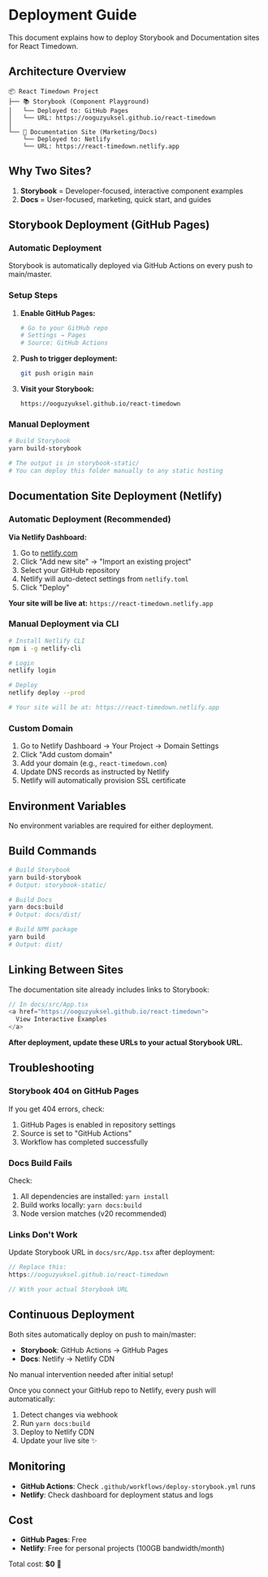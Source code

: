 # Deployment Guide

This document explains how to deploy Storybook and Documentation sites for React Timedown.

## Architecture Overview

```
📦 React Timedown Project
├── 📚 Storybook (Component Playground)
│   └── Deployed to: GitHub Pages
│   └── URL: https://ooguzyuksel.github.io/react-timedown
│
└── 📄 Documentation Site (Marketing/Docs)
    └── Deployed to: Netlify
    └── URL: https://react-timedown.netlify.app
```

## Why Two Sites?

1. **Storybook** = Developer-focused, interactive component examples
2. **Docs** = User-focused, marketing, quick start, and guides

## Storybook Deployment (GitHub Pages)

### Automatic Deployment

Storybook is automatically deployed via GitHub Actions on every push to main/master.

### Setup Steps

1. **Enable GitHub Pages:**
   ```bash
   # Go to your GitHub repo
   # Settings → Pages
   # Source: GitHub Actions
   ```

2. **Push to trigger deployment:**
   ```bash
   git push origin main
   ```

3. **Visit your Storybook:**
   ```
   https://ooguzyuksel.github.io/react-timedown
   ```

### Manual Deployment

```bash
# Build Storybook
yarn build-storybook

# The output is in storybook-static/
# You can deploy this folder manually to any static hosting
```

## Documentation Site Deployment (Netlify)

### Automatic Deployment (Recommended)

**Via Netlify Dashboard:**
1. Go to [netlify.com](https://netlify.com)
2. Click "Add new site" → "Import an existing project"
3. Select your GitHub repository
4. Netlify will auto-detect settings from `netlify.toml`
5. Click "Deploy"

**Your site will be live at:** `https://react-timedown.netlify.app`

### Manual Deployment via CLI

```bash
# Install Netlify CLI
npm i -g netlify-cli

# Login
netlify login

# Deploy
netlify deploy --prod

# Your site will be at: https://react-timedown.netlify.app
```

### Custom Domain

1. Go to Netlify Dashboard → Your Project → Domain Settings
2. Click "Add custom domain"
3. Add your domain (e.g., `react-timedown.com`)
4. Update DNS records as instructed by Netlify
5. Netlify will automatically provision SSL certificate

## Environment Variables

No environment variables are required for either deployment.

## Build Commands

```bash
# Build Storybook
yarn build-storybook
# Output: storybook-static/

# Build Docs
yarn docs:build
# Output: docs/dist/

# Build NPM package
yarn build
# Output: dist/
```

## Linking Between Sites

The documentation site already includes links to Storybook:

```typescript
// In docs/src/App.tsx
<a href="https://ooguzyuksel.github.io/react-timedown">
  View Interactive Examples
</a>
```

**After deployment, update these URLs to your actual Storybook URL.**

## Troubleshooting

### Storybook 404 on GitHub Pages

If you get 404 errors, check:
1. GitHub Pages is enabled in repository settings
2. Source is set to "GitHub Actions"
3. Workflow has completed successfully

### Docs Build Fails

Check:
1. All dependencies are installed: `yarn install`
2. Build works locally: `yarn docs:build`
3. Node version matches (v20 recommended)

### Links Don't Work

Update Storybook URL in `docs/src/App.tsx` after deployment:
```typescript
// Replace this:
https://ooguzyuksel.github.io/react-timedown

// With your actual Storybook URL
```

## Continuous Deployment

Both sites automatically deploy on push to main/master:

- **Storybook**: GitHub Actions → GitHub Pages
- **Docs**: Netlify → Netlify CDN

No manual intervention needed after initial setup!

Once you connect your GitHub repo to Netlify, every push will automatically:
1. Detect changes via webhook
2. Run `yarn docs:build`
3. Deploy to Netlify CDN
4. Update your live site ✨

## Monitoring

- **GitHub Actions**: Check `.github/workflows/deploy-storybook.yml` runs
- **Netlify**: Check dashboard for deployment status and logs

## Cost

- **GitHub Pages**: Free
- **Netlify**: Free for personal projects (100GB bandwidth/month)

Total cost: **$0** 🎉

